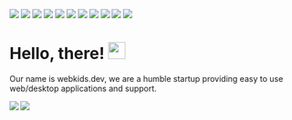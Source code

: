 ![](https://img.shields.io/badge/Code-C-informational?style=flat&logo=c&logoColor=white&color=2bbc8a)
![](https://img.shields.io/badge/Code-CSharp-informational?style=flat&logo=csharp&logoColor=white&color=2bbc8a)
![](https://img.shields.io/badge/Code-JavaScript-informational?style=flat&logo=javascript&logoColor=white&color=2bbc8a)
![](https://img.shields.io/badge/Code-Python-informational?style=flat&logo=python&logoColor=white&color=2bbc8a)
![](https://img.shields.io/badge/Code-HTML-informational?style=flat&logo=html&logoColor=white&color=2bbc8a)
![](https://img.shields.io/badge/Code-PHP-informational?style=flat&logo=php&logoColor=white&color=2bbc8a)
![](https://img.shields.io/badge/Code-CSS-informational?style=flat&logo=css&logoColor=white&color=2bbc8a)
![](https://img.shields.io/badge/OS-Linux-informational?style=flat&logo=linux&logoColor=white&color=2bbc8a)
![](https://img.shields.io/badge/OS-Windows-informational?style=flat&logo=windows&logoColor=white&color=2bbc8a)
![](https://img.shields.io/badge/Editor-VSCode-informational?style=flat&logo=vscode&logoColor=white&color=2bbc8a)
![](https://img.shields.io/badge/Editor-Atom-informational?style=flat&logo=atom&logoColor=white&color=2bbc8a)

# Hello, there! <img src="https://raw.githubusercontent.com/MartinHeinz/MartinHeinz/master/wave.gif" width="30px">

Our name is webkids.dev, we are a humble startup providing easy to use web/desktop applications and support.

<!-- My name is Emily, and I like to code as a hobby, I make everything from websites to not so powerful applications in many languages.
You will see me commit a few things here and there, but the majority of my repositories are private for personal use between systems.
Have a look around if you find anything interesting or not. -->

<img align="left" src="https://github-readme-stats.vercel.app/api/top-langs/?username=webkids-admin&theme=dracula" />
<img align="center" src="https://github-readme-stats.vercel.app/api/?username=webkids-admin&theme=dracula" />
